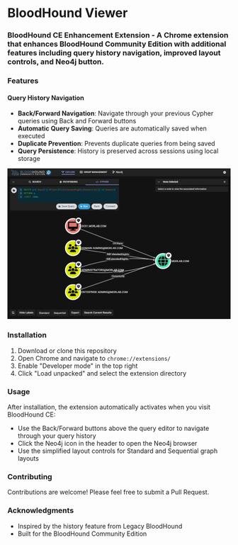 # BloodHound Viewer 

### BloodHound CE Enhancement Extension - A Chrome extension that enhances BloodHound Community Edition with additional features including query history navigation, improved layout controls, and Neo4j button.

### Features

#### Query History Navigation
- **Back/Forward Navigation**: Navigate through your previous Cypher queries using Back and Forward buttons
- **Automatic Query Saving**: Queries are automatically saved when executed
- **Duplicate Prevention**: Prevents duplicate queries from being saved
- **Query Persistence**: History is preserved across sessions using local storage

![Screenshot](./images/screenshot.png)

### Installation
1. Download or clone this repository
2. Open Chrome and navigate to `chrome://extensions/`
3. Enable "Developer mode" in the top right
4. Click "Load unpacked" and select the extension directory

### Usage
After installation, the extension automatically activates when you visit BloodHound CE:
- Use the Back/Forward buttons above the query editor to navigate through your query history
- Click the Neo4j icon in the header to open the Neo4j browser
- Use the simplified layout controls for Standard and Sequential graph layouts

### Contributing
Contributions are welcome! Please feel free to submit a Pull Request.

### Acknowledgments
- Inspired by the history feature from Legacy BloodHound
- Built for the BloodHound Community Edition


